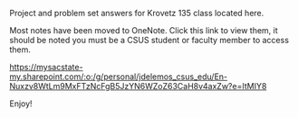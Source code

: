 Project and problem set answers for Krovetz 135 class located here. 

Most notes have been moved to OneNote. Click this link to view them, it should be noted you must be a CSUS student or faculty member to access them. 

https://mysacstate-my.sharepoint.com/:o:/g/personal/jdelemos_csus_edu/En-Nuxzv8WtLm9MxFTzNcFgB5JzYN6WZoZ63CaH8v4axZw?e=ItMIY8

Enjoy! 
